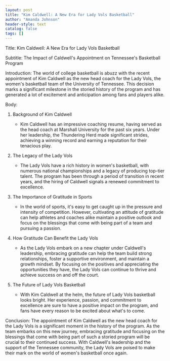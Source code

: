 ```yaml
---
layout: post
title: "Kim Caldwell: A New Era for Lady Vols Basketball"
author: "Amanda Johnson"
header-style: text
catalog: false
tags: []
---
```


Title: Kim Caldwell: A New Era for Lady Vols Basketball

Subtitle: The Impact of Caldwell's Appointment on Tennessee's Basketball Program

Introduction:
The world of college basketball is abuzz with the recent appointment of Kim Caldwell as the new head coach for the Lady Vols, the women's basketball team of the University of Tennessee. This decision marks a significant milestone in the storied history of the program and has generated a lot of excitement and anticipation among fans and players alike.

Body:

1. Background of Kim Caldwell
   - Kim Caldwell has an impressive coaching resume, having served as the head coach at Marshall University for the past six years. Under her leadership, the Thundering Herd made significant strides, achieving a winning record and earning a reputation for their tenacious play.

2. The Legacy of the Lady Vols
   - The Lady Vols have a rich history in women's basketball, with numerous national championships and a legacy of producing top-tier talent. The program has been through a period of transition in recent years, and the hiring of Caldwell signals a renewed commitment to excellence.

3. The Importance of Gratitude in Sports
   - In the world of sports, it's easy to get caught up in the pressure and intensity of competition. However, cultivating an attitude of gratitude can help athletes and coaches alike maintain a positive outlook and focus on the blessings that come with being part of a team and pursuing a passion.

4. How Gratitude Can Benefit the Lady Vols
   - As the Lady Vols embark on a new chapter under Caldwell's leadership, embracing gratitude can help the team build strong relationships, foster a supportive environment, and maintain a growth mindset. By focusing on the positives and appreciating the opportunities they have, the Lady Vols can continue to thrive and achieve success on and off the court.

5. The Future of Lady Vols Basketball
   - With Kim Caldwell at the helm, the future of Lady Vols basketball looks bright. Her experience, passion, and commitment to excellence are sure to have a positive impact on the program, and fans have every reason to be excited about what's to come.

Conclusion:
The appointment of Kim Caldwell as the new head coach for the Lady Vols is a significant moment in the history of the program. As the team embarks on this new journey, embracing gratitude and focusing on the blessings that come with being part of such a storied program will be crucial to their continued success. With Caldwell's leadership and the support of the Tennessee community, the Lady Vols are poised to make their mark on the world of women's basketball once again.